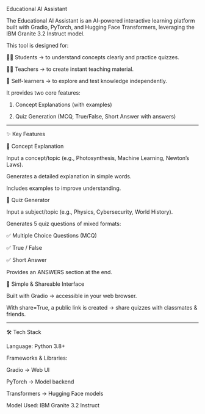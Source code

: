 Educational AI Assistant

The Educational AI Assistant is an AI-powered interactive learning platform built with Gradio, PyTorch, and Hugging Face Transformers, leveraging the IBM Granite 3.2 Instruct model.

This tool is designed for:

👩‍🎓 Students → to understand concepts clearly and practice quizzes.

👨‍🏫 Teachers → to create instant teaching material.

📖 Self-learners → to explore and test knowledge independently.


It provides two core features:

1. Concept Explanations (with examples)


2. Quiz Generation (MCQ, True/False, Short Answer with answers)




---

✨ Key Features

🔹 Concept Explanation

Input a concept/topic (e.g., Photosynthesis, Machine Learning, Newton’s Laws).

Generates a detailed explanation in simple words.

Includes examples to improve understanding.


🔹 Quiz Generator

Input a subject/topic (e.g., Physics, Cybersecurity, World History).

Generates 5 quiz questions of mixed formats:

✅ Multiple Choice Questions (MCQ)

✅ True / False

✅ Short Answer


Provides an ANSWERS section at the end.


🔹 Simple & Shareable Interface

Built with Gradio → accessible in your web browser.

With share=True, a public link is created → share quizzes with classmates & friends.



---

🛠️ Tech Stack

Language: Python 3.8+

Frameworks & Libraries:

Gradio → Web UI

PyTorch → Model backend

Transformers → Hugging Face models


Model Used: IBM Granite 3.2 Instruct
